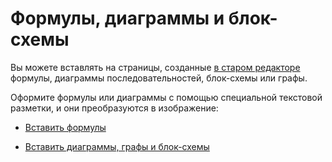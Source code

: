 # Формулы, диаграммы и блок-схемы

Вы можете вставлять на страницы, созданные [в старом редакторе](pages-types.md#page) формулы, диаграммы последовательностей, блок-схемы или графы. 

Оформите формулы или диаграммы с помощью специальной текстовой разметки, и они преобразуются в изображение:

* [Вставить формулы](static-markup/formulas.md)

* [Вставить диаграммы, графы и блок-схемы](static-markup/diagram.md)

